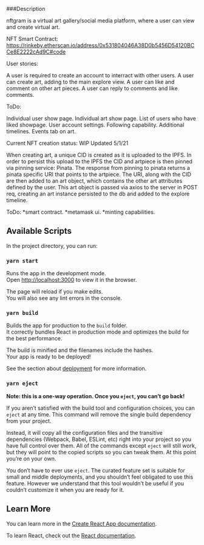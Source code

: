 ###Description

nftgram is a virtual art gallery/social media platform, where a user can view and create virtual art.

NFT Smart Contract: https://rinkeby.etherscan.io/address/0x531804046A38D0b5456D54120BCCe8E2222cAd9C#code

User stories:

A user is required to create an account to interract with other users.
A user can create art, adding to the main explore view.
A user can like and comment on other art pieces.
A user can reply to comments and like comments.

ToDo:

Individual user show page.
Individual art show page.
List of users who have liked showpage.
User account settings.
Following capability.
Additional timelines.
Events tab on art.

Current NFT creation status: WIP
Updated 5/1/21

When creating art, a unique CID is created as it is uploaded to the IPFS.
In order to persist this upload to the IPFS the CID and artpiece is then pinned via pinning service: Pinata.
The response from pinning to pinata returns a pinata specific URI that points to the artpiece. 
The URI, along with the CID are then added to an art object, which contains the other art attributes defined by the user. This art object is passed via axios to the server in POST req, creating an art instance persisted to the db and added to the explore timeline.

ToDo:
*smart contract.
*metamask ui.
*minting capabilities.

## Available Scripts

In the project directory, you can run:
### `yarn start` 

Runs the app in the development mode.<br />
Open [http://localhost:3000](http://localhost:3000) to view it in the browser.

The page will reload if you make edits.<br />
You will also see any lint errors in the console.

### `yarn build`

Builds the app for production to the `build` folder.<br />
It correctly bundles React in production mode and optimizes the build for the best performance.

The build is minified and the filenames include the hashes.<br />
Your app is ready to be deployed!

See the section about [deployment](https://facebook.github.io/create-react-app/docs/deployment) for more information.

### `yarn eject`

**Note: this is a one-way operation. Once you `eject`, you can’t go back!**

If you aren’t satisfied with the build tool and configuration choices, you can `eject` at any time. This command will remove the single build dependency from your project.

Instead, it will copy all the configuration files and the transitive dependencies (Webpack, Babel, ESLint, etc) right into your project so you have full control over them. All of the commands except `eject` will still work, but they will point to the copied scripts so you can tweak them. At this point you’re on your own.

You don’t have to ever use `eject`. The curated feature set is suitable for small and middle deployments, and you shouldn’t feel obligated to use this feature. However we understand that this tool wouldn’t be useful if you couldn’t customize it when you are ready for it.

## Learn More

You can learn more in the [Create React App documentation](https://facebook.github.io/create-react-app/docs/getting-started).

To learn React, check out the [React documentation](https://reactjs.org/).



